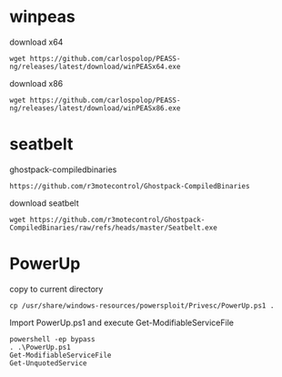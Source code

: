 # winpeas
download x64
```
wget https://github.com/carlospolop/PEASS-ng/releases/latest/download/winPEASx64.exe
```

download x86
```
wget https://github.com/carlospolop/PEASS-ng/releases/latest/download/winPEASx86.exe
```
# seatbelt
ghostpack-compiledbinaries
```
https://github.com/r3motecontrol/Ghostpack-CompiledBinaries
```

download seatbelt
```
wget https://github.com/r3motecontrol/Ghostpack-CompiledBinaries/raw/refs/heads/master/Seatbelt.exe
```

# PowerUp
copy to current directory
```
cp /usr/share/windows-resources/powersploit/Privesc/PowerUp.ps1 .
```

Import PowerUp.ps1 and execute Get-ModifiableServiceFile
```
powershell -ep bypass
. .\PowerUp.ps1
Get-ModifiableServiceFile
Get-UnquotedService
```
